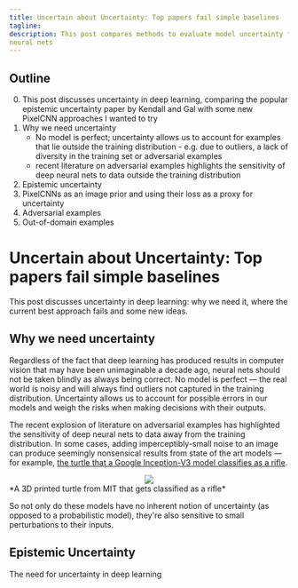 ```yaml
---
title: Uncertain about Uncertainty: Top papers fail simple baselines
tagline: 
description: This post compares methods to evaluate model uncertainty for deep 
neural nets
---
```


## Outline
0. This post discusses uncertainty in deep learning, comparing the popular
   epistemic uncertainty paper by Kendall and Gal with some new PixelCNN 
   approaches I wanted to try
1. Why we need uncertainty
    - No model is perfect; uncertainty allows us to account for examples that
    lie outside the training distribution - e.g. due to outliers, a lack of 
    diversity in the training set or adversarial examples
    - recent literature on adversarial examples highlights the sensitivity of 
    deep neural nets to data outside the training distribution
2. Epistemic uncertainty
3. PixelCNNs as an image prior and using their loss as a proxy for uncertainty
4. Adversarial examples
5. Out-of-domain examples


# Uncertain about Uncertainty: Top papers fail simple baselines

This post discusses uncertainty in deep learning: why we need it, where the
current best approach fails and some new ideas.



## Why we need uncertainty

Regardless of the fact that deep learning has produced results in computer 
vision that may have been unimaginable a decade ago, neural nets should 
not be taken blindly as always being correct.
No model is perfect &mdash; the real world is noisy and will always find 
outliers not captured in the training distribution.
Uncertainty allows us to account for possible errors in our models and weigh
the risks when making decisions with their outputs.

The recent explosion of literature on adversarial examples has highlighted the
sensitivity of deep neural nets to data away from the training distribution.
In some cases, adding imperceptibly-small noise to an image can produce 
seemingly nonsensical results from state of the art models &mdash; for example,
[the turtle that a Google Inception-V3 model classifies as a rifle](
https://www.youtube.com/watch?v=piYnd_wYlT8).

<div style="text-align:center"><img src ="https://github.com/jrbtaylor/conditional-pixelcnn/blob/master/docs/images/rifle_turtle.gif?raw=true"/></div>
*A 3D printed turtle from MIT that gets classified as a rifle*

So not only do these models have no inherent notion of uncertainty (as opposed
to a probabilistic model), they're also sensitive to small perturbations to 
their inputs.



## Epistemic Uncertainty

The need for uncertainty in deep learning 